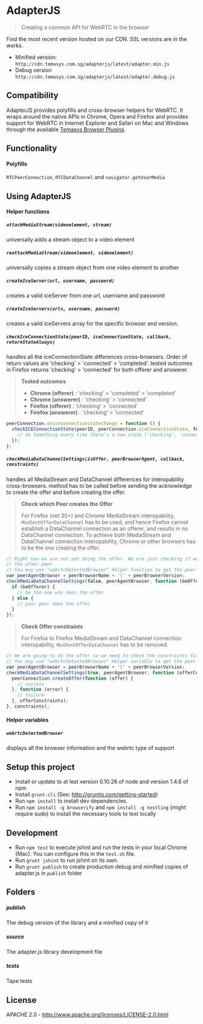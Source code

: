 # AdapterJS

> Creating a common API for WebRTC in the browser

Find the most recent version hosted on our CDN. SSL versions are in the works.

- Minified version: `http://cdn.temasys.com.sg/adapterjs/latest/adapter.min.js`
- Debug version `http://cdn.temasys.com.sg/adapterjs/latest/adapter.debug.js`


## Compatibility

AdapterJS provides polyfills and cross-browser helpers for WebRTC. It wraps around the native APIs in Chrome, Opera and Firefox and provides support for WebRTC in Internet Explorer and Safari on Mac and Windows through the available [Temasys Browser Plugins](https://temasys.atlassian.net/wiki/display/TWPP/WebRTC+Plugins).


## Functionality

#### Polyfills

`RTCPeerConnection`, `RTCDataChannel` and `navigator.getUserMedia`

## Using AdapterJS

#### Helper functions

##### `attachMediaStream(videoelement, stream)`

universally adds a stream object to a video element

##### `reattachMediaStream(videoelement, videoelement)`

universally copies a stream object from one video element to another

##### `createIceServer(url, username, password)`

creates a valid iceServer from one url, username and password

##### `createIceServers(urls, username, password)`

creates a valid iceServers array for the specific browser and version.

##### `checkIceConnectionState(peerID, iceConnectionState, callback, returnStateAlways)`

handles all the iceConnectionState differences cross-browsers. Order of return values are 'checking' > 'connected' > 'completed'.
tested outcomes in Firefox returns 'checking' > 'connected' for both offerer and answerer.

> __Tested outcomes__
> - __Chrome (offerer)__   : 'checking' > 'completed' > 'completed'
> - __Chrome (answerer)__  : 'checking' > 'connected'
> - __Firefox (offerer)__  : 'checking' > 'connected'
> - __Firefox (answerer)__ : 'checking' > 'connected'

```javascript
peerConnection.oniceconnectionstatechange = function () {
  checkICEConnectionState(peerID, peerConnection.iceConnectionState, function (iceConnectionState) {
    // do Something every time there's a new state ['checking', 'connected', 'completed']
  });
};
```

##### `checkMediaDataChannelSettings(isOffer, peerBrowserAgent, callback, constraints)`

handles all MediaStream and DataChannel differences for interopability cross-browsers.
method has to be called before sending the acknowledge to create the offer and before creating the offer.

> __Check which Peer creates the Offer__
>
> For Firefox (not 30+) and Chrome MediaStream interopability, _``MozDontOfferDataChannel``_ has to be used, and hence
> Firefox cannot establish a DataChannel connection as an offerer, and results in no DataChannel connection.
> To achieve both MediaStream and DataChannel connection interopability, Chrome or other browsers has to be the one
> creating the offer.

```javascript
// Right now we are not yet doing the offer. We are just checking if we should be the offerer instead of
// the other peer
// You may use "webrtcDetectedBrowser" Helper function to get the peer to send browser information
var peerAgentBrowser = peerBrowserName + '|' + peerBrowserVersion;
checkMediaDataChannelSettings(false, peerAgentBrowser, function (beOfferer) {
  if (beOfferer) {
    // be the one who does the offer
  } else {
    // your peer does the offer
  }
});
```
> __Check Offer constraints__
>
> For Firefox to Firefox MediaStream and DataChannel connection interopability, _``MozDontOfferDataChannel``_ has to be removed.

```javascript
// We are going to do the offer so we need to check the constraints first.
// You may use "webrtcDetectedBrowser" Helper variable to get the peer to send browser information
var peerAgentBrowser = peerBrowserName + '|' + peerBrowserVersion;
checkMediaDataChannelSettings(true, peerAgentBrowser, function (offerConstraints) {
  peerConnection.createOffer(function (offer) {
    // success
  }, function (error) {
    // failure
  }, offerConstraints);
}, constraints);
```

#### Helper variables

##### `webrtcDetectedBrowser`

displays all the browser information and the webrtc type of support


## Setup this project

- Install or update to at lest version 0.10.26 of node and version 1.4.6 of npm
- Install `grunt-cli` (See: http://gruntjs.com/getting-started)
- Run `npm install` to install dev dependencies.
- Run `npm install -g browserify` and `npm install -g testling` (might require sudo) to install the necessary tools to test locally


## Development

- Run `npm test` to execute jshint and run the tests in your local Chrome (Mac). You can configure this in the `test.sh` file.
- Run `grunt jshint` to run jshint on its own.
- Run `grunt publish` to create production debug and minified copies of adapter.js in `publish` folder


## Folders

##### publish

The debug version of the library and a minified copy of it

##### source

The adapter.js library development file

##### tests

Tape tests


## License

APACHE 2.0 - http://www.apache.org/licenses/LICENSE-2.0.html
